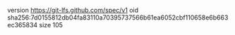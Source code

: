 version https://git-lfs.github.com/spec/v1
oid sha256:7d0155812db04fa83110a70395737566b61ea6052cbf110658e6b663ec365834
size 105
